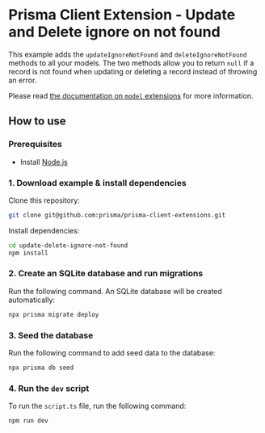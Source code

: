 # Prisma Client Extension - Update and Delete ignore on not found

This example adds the `updateIgnoreNotFound` and `deleteIgnoreNotFound` methods to all your models. The two methods allow you to return `null` if a record is not found when updating or deleting a record instead of throwing an error.

Please read [the documentation on `model` extensions](https://www.prisma.io/docs/concepts/components/prisma-client/client-extensions/model) for more information.

## How to use

### Prerequisites

- Install [Node.js](https://nodejs.org/en/download/)

### 1. Download example & install dependencies

Clone this repository:

```sh
git clone git@github.com:prisma/prisma-client-extensions.git
```

Install dependencies:

```sh
cd update-delete-ignore-not-found
npm install
```

### 2. Create an SQLite database and run migrations

Run the following command. An SQLite database will be created automatically:

```sh
npx prisma migrate deploy
```

### 3. Seed the database

Run the following command to add seed data to the database:

```sh
npx prisma db seed
```

### 4. Run the `dev` script

To run the `script.ts` file, run the following command:

```sh
npm run dev
```
